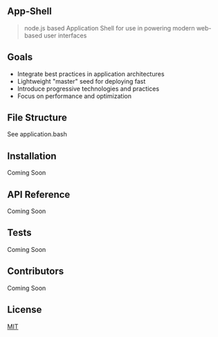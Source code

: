 ## App-Shell

> node.js based Application Shell for use in powering modern web-based user interfaces

## Goals

* Integrate best practices in application architectures
* Lightweight "master" seed for deploying fast
* Introduce progressive technologies and practices
* Focus on performance and optimization

## File Structure

See application.bash

## Installation

Coming Soon

## API Reference

Coming Soon

## Tests

Coming Soon

## Contributors

Coming Soon

## License

[MIT](/LICENSE)